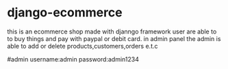 # django-ecommerce

this is an ecommerce shop made with djanngo framework
user are able to to buy things and pay with paypal or debit card.
in admin panel the admin is able to add or delete products,customers,orders e.t.c

#admin
username:admin
password:admin1234
